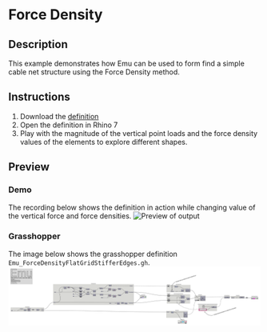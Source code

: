 # Force Density
## Description
This example demonstrates how Emu can be used to form find a simple cable net structure using the Force Density method.

## Instructions
1. Download the [definition](Emu_ForceDensityFlatGridStifferEdges.gh)
2. Open the definition in Rhino 7
3. Play with the magnitude of the vertical point loads and the force density values of the elements to explore different shapes. 

## Preview
### Demo
The recording below shows the definition in action while changing value of the vertical force and force densities.
![Preview of output](Emu_ForceDensityFlatGridStifferEdges.gif)

### Grasshopper
The image below shows the grasshopper definition `Emu_ForceDensityFlatGridStifferEdges.gh`.
![Preview of Grasshopper definition](Emu_ForceDensityFlatGridStifferEdges.png)
